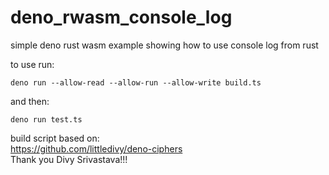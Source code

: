 # deno_rwasm_console_log
simple deno rust wasm example showing how to use console log from rust

to use run:

```deno run --allow-read --allow-run --allow-write build.ts```

and then:

```deno run test.ts```

build script based on:  
https://github.com/littledivy/deno-ciphers   
Thank you Divy Srivastava!!!
